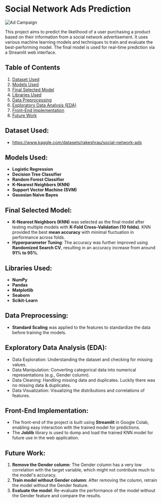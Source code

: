 # Social Network Ads Prediction

![Ad Campaign](https://cdn4.vectorstock.com/i/1000x1000/90/63/ad-campaign-vector-39019063.jpg)

This project aims to predict the likelihood of a user purchasing a product based on their information from a social network advertisement. It uses various machine learning models and techniques to train and evaluate the best-performing model. The final model is used for real-time prediction via a Streamlit web interface.

## Table of Contents

1.  [Dataset Used](#dataset-used)
2.  [Models Used](#models-used)
3.  [Final Selected Model](#final-selected-model)
4.  [Libraries Used](#libraries-used)
5.  [Data Preprocessing](#data-preprocessing)
6.  [Exploratory Data Analysis (EDA)](#exploratory-data-analysis-eda)
7.  [Front-End Implementation](#front-end-implementation)
8.  [Future Work](#future-work)

## Dataset Used: 
- https://www.kaggle.com/datasets/rakeshrau/social-network-ads

## Models Used:
- **Logistic Regression**
- **Decision Tree Classifier**
- **Random Forest Classifier**
- **K-Nearest Neighbors (KNN)**
- **Support Vector Machine (SVM)**
- **Gaussian Naive Bayes**

## Final Selected Model:
- **K-Nearest Neighbors (KNN)** was selected as the final model after testing multiple models with **K-Fold Cross-Validation (10 folds)**. KNN provided the best **mean accuracy** with minimal fluctuation in performance across folds.
- **Hyperparameter Tuning**: The accuracy was further improved using **Randomized Search CV**, resulting in an accuracy increase from around **91% to 95%**.

## Libraries Used:
- **NumPy**
- **Pandas**
- **Matplotlib**
- **Seaborn**
- **Scikit-Learn**

## Data Preprocessing:
- **Standard Scaling** was applied to the features to standardize the data before training the models.
  
## Exploratory Data Analysis (EDA):
- Data Exploration: Understanding the dataset and checking for missing values.
- Data Manipulation: Converting categorical data into numerical representations (e.g., Gender column).
- Data Cleaning: Handling missing data and duplicates. Luckily there was no missing data & duplicates.
- Data Visualization: Visualizing the distributions and correlations of features.

## Front-End Implementation:
- The front-end of the project is built using **Streamlit** in Google Colab, enabling easy interaction with the trained model for predictions.
- The **Joblib** library is used to dump and load the trained KNN model for future use in the web application.

## Future Work:
1. **Remove the Gender column**: The Gender column has a very low correlation with the target variable, which might not contribute much to the model's accuracy.
2. **Train model without Gender column**: After removing the column, retrain the model without the Gender feature.
3. **Evaluate the model**: Re-evaluate the performance of the model without the Gender feature and compare the results.
